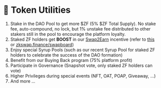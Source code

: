 # 🔆 Token Utilities

1. Stake in the DAO Pool to get more $ZF (5% $ZF Total Supply). No stake fee, auto-compound, no lock, but 1% unstake fee distributed to other stakers still in the pool to encourage the platform loyalty.
2. Staked ZF holders get **BOOST** in our [Swap2Earn](../highlights/swap2earn.md) incentive (refer to [this](../highlights/swap2earn.md) or  [zkswap.finance/swapboard](https://zkswap.finance/swapboard))
3. Enjoy special Syrup Pools (such as our recent Syrup Pool for staked ZF holders to celebrate the success of the DAO formation)&#x20;
4. Benefit from our Buying Back program (75% platform profit)&#x20;
5. Participate in Governance (Snapshot vote, only staked ZF holders can vote)&#x20;
6. Higher Privileges during special events (NFT, OAT, POAP, Giveaway, ...)
7. And more ...
